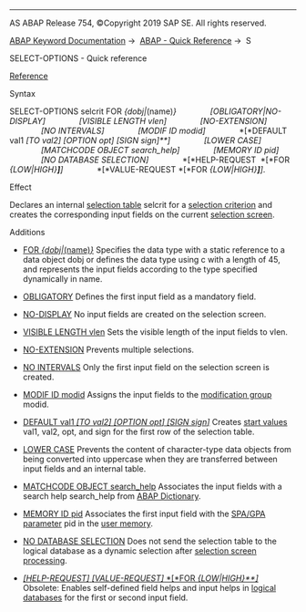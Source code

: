  

* * *

AS ABAP Release 754, ©Copyright 2019 SAP SE. All rights reserved.

[ABAP Keyword Documentation](javascript:call_link\('abenabap.htm'\)) →  [ABAP - Quick Reference](javascript:call_link\('abenabap_shortref.htm'\)) →  S

SELECT-OPTIONS - Quick reference

[Reference](javascript:call_link\('abapselect-options.htm'\))

Syntax

SELECT-OPTIONS selcrit FOR *{*dobj*|*(name)*}*
              *\[*OBLIGATORY*|*NO-DISPLAY*\]*
              *\[*VISIBLE LENGTH vlen*\]*
              *\[*NO-EXTENSION*\]*
              *\[*NO INTERVALS*\]*
              *\[*MODIF ID modid*\]*
              *\[*DEFAULT val1 *\[*TO val2*\]* *\[*OPTION opt*\]* *\[*SIGN sign*\]**\]*
              *\[*LOWER CASE*\]*
              *\[*MATCHCODE OBJECT search\_help*\]*
              *\[*MEMORY ID pid*\]*
              *\[*NO DATABASE SELECTION*\]*
              *\[*HELP-REQUEST  *\[*FOR *{*LOW*|*HIGH*}**\]**\]*
              *\[*VALUE-REQUEST *\[*FOR *{*LOW*|*HIGH*}**\]**\]*.

Effect

Declares an internal [selection table](javascript:call_link\('abenselection_table_glosry.htm'\) "Glossary Entry") selcrit for a [selection criterion](javascript:call_link\('abenselection_criterion_glosry.htm'\) "Glossary Entry") and creates the corresponding input fields on the current [selection screen](javascript:call_link\('abenselection_screen_glosry.htm'\) "Glossary Entry").

Additions

-   [FOR *{*dobj*|*(name)*}*](javascript:call_link\('abapselect-options_for.htm'\))
    Specifies the data type with a static reference to a data object dobj or defines the data type using c with a length of 45, and represents the input fields according to the type specified dynamically in name.
    
-   [OBLIGATORY](javascript:call_link\('abapselect-options_screen.htm'\))
    Defines the first input field as a mandatory field.
    
-   [NO-DISPLAY](javascript:call_link\('abapselect-options_screen.htm'\))
    No input fields are created on the selection screen.
    
-   [VISIBLE LENGTH vlen](javascript:call_link\('abapselect-options_screen.htm'\))
    Sets the visible length of the input fields to vlen.
    
-   [NO-EXTENSION](javascript:call_link\('abapselect-options_screen.htm'\))
    Prevents multiple selections.
    
-   [NO INTERVALS](javascript:call_link\('abapselect-options_screen.htm'\))
    Only the first input field on the selection screen is created.
    
-   [MODIF ID modid](javascript:call_link\('abapselection-screen_modif_id.htm'\))
    Assigns the input fields to the [modification group](javascript:call_link\('abenmodification_group_glosry.htm'\) "Glossary Entry") modid.
    
-   [DEFAULT val1 *\[*TO val2*\]* *\[*OPTION opt*\]* *\[*SIGN sign*\]*](javascript:call_link\('abapselect-options_value.htm'\))
    Creates [start values](javascript:call_link\('abenstart_value_glosry.htm'\) "Glossary Entry") val1, val2, opt, and sign for the first row of the selection table.
    
-   [LOWER CASE](javascript:call_link\('abapselect-options_value.htm'\))
    Prevents the content of character-type data objects from being converted into uppercase when they are transferred between input fields and an internal table.
    
-   [MATCHCODE OBJECT search\_help](javascript:call_link\('abapselect-options_value.htm'\))
    Associates the input fields with a search help search\_help from [ABAP Dictionary](javascript:call_link\('abenabap_dictionary_glosry.htm'\) "Glossary Entry").
    
-   [MEMORY ID pid](javascript:call_link\('abapselect-options_value.htm'\))
    Associates the first input field with the [SPA/GPA parameter](javascript:call_link\('abenspa_gpa_parameter_1_glosry.htm'\) "Glossary Entry") pid in the [user memory](javascript:call_link\('abenuser_memory_glosry.htm'\) "Glossary Entry").
    
-   [NO DATABASE SELECTION](javascript:call_link\('abapselect-options_no_db_sel.htm'\))
    Does not send the selection table to the logical database as a dynamic selection after [selection screen processing](javascript:call_link\('abenselscreen_processing_glosry.htm'\) "Glossary Entry").
    
-   [*\[*HELP-REQUEST*\]* *\[*VALUE-REQUEST*\]* *\[*FOR *{*LOW*|*HIGH*}**\]*](javascript:call_link\('abapselect-options_ldb.htm'\))
    Obsolete: Enables self-defined field helps and input helps in [logical databases](javascript:call_link\('abenlogical_data_base_glosry.htm'\) "Glossary Entry") for the first or second input field.